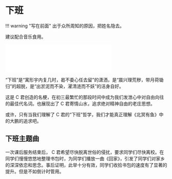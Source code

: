 # 下班

!!! warning "写在前面"
    出于众所周知的原因，把姓名隐去。

建议配合音乐食用。

<iframe frameborder="no" border="0" marginwidth="0" marginheight="0" width=330 height=86 src="//music.163.com/outchain/player?type=2&id=5258844&auto=1&height=66"></iframe>

“下班”是“寓形宇内复几时，曷不委心任去留”的潇洒，是“晨兴理荒秽，带月荷锄归”的超脱，是“出淤泥而不染，濯清涟而不妖”的洁身自好。

这是 C 君创造的名梗，在初三最繁忙的那段时间中成为我们发泄心中对自由向往的最佳代名词。也展现出了 C 君寄情山水，追求绝对精神自由的老庄思想。

或许，只有当我们理解了 C 君的“下班”哲学，我们才能真正理解《北冥有鱼》中的大鹏的追求吧。

## 下班主题曲

一次课后服务结束后， C 君希望尽快脱离世俗的侵扰，要求同学们尽快离校。在同学们慢慢悠悠地整理书包时，为同学们播放一曲《回家》，引发了同学们对家乡的深深依恋和思念。事后证明，此举十分有效，同学们收拾书包的速度有了显著的提升。但是不如倒计时管用。

